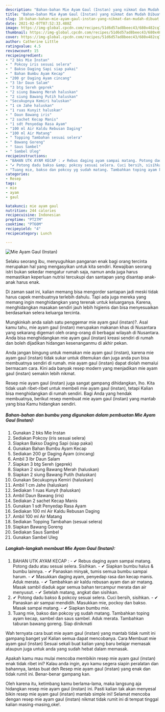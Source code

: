 ```yaml
---
description: "Bahan-bahan Mie Ayam Gaul (Instan) yang nikmat dan Mudah Dibuat"
title: "Bahan-bahan Mie Ayam Gaul (Instan) yang nikmat dan Mudah Dibuat"
slug: 10-bahan-bahan-mie-ayam-gaul-instan-yang-nikmat-dan-mudah-dibuat
date: 2021-02-07T07:52:33.488Z
image: https://img-global.cpcdn.com/recipes/51d6d57ad8beec43/680x482cq70/mie-ayam-gaul-instan-foto-resep-utama.jpg
thumbnail: https://img-global.cpcdn.com/recipes/51d6d57ad8beec43/680x482cq70/mie-ayam-gaul-instan-foto-resep-utama.jpg
cover: https://img-global.cpcdn.com/recipes/51d6d57ad8beec43/680x482cq70/mie-ayam-gaul-instan-foto-resep-utama.jpg
author: Catherine Little
ratingvalue: 4.5
reviewcount: 15
recipeingredient:
- "2 bks Mie Instan"
- " Pokcoy iris sesuai selera"
- " Bakso Daging Sapi siap pakai"
- " Bahan Bumbu Ayam Kecap"
- "200 gr Daging Ayam cincang"
- "3 lbr Daun Salam"
- "3 btg Sereh geprek"
- "2 siung Bawang Merah haluskan"
- "2 siung Bawang Putih haluskan"
- "Secukupnya Kemiri haluskan"
- "1 cm Jahe haluskan"
- "1 ruas Kunyit haluskan"
- " Daun Bawang iris"
- "2 sachet Kecap Manis"
- "1 sdt Penyedap Rasa Ayam"
- "100 ml Air Kaldu Rebusan Daging"
- "100 ml Air Matang"
- " Topping Tambahan sesuai selera"
- " Bawang Goreng"
- " Saus Sambel"
- " Sambel Uleg"
recipeinstructions:
- "BAHAN UTK AYAM KECAP : ✔ Rebus daging ayam sampai matang. Potong dadu atau sesuai selera. Sisihkan. ✔ Siapkan bumbu halus &amp; bumbu lainnya. ✔ Panaskan minyak, tumis semua bumbu sampai harum. ✔ Masukkan daging ayam, penyedap rasa dan kecap manis. Aduk merata. ✔ Tambahkan air kaldu rebusan ayam dan air matang. Masak sambil diaduk agar semua bahan tercampur merata dan air menyusut. ✔ Setelah matang, angkat dan sisihkan."
- "✔ Potong dadu bakso &amp; pokcoy sesuai selera. Cuci bersih, sisihkan. ✔ Panaskan air sampai mendidih. Masukkan mie, pockoy dan bakso. Masak sampai matang. ✔ Siapkan bumbu mie."
- "Tuang mie, bakso dan pokcoy yg sudah matang. Tambahkan toping ayam kecap, sambel dan saus sambel. Aduk merata. Tambahkan taburan bawang goreng. Siap dinikmati"
categories:
- Resep
tags:
- mie
- ayam
- gaul

katakunci: mie ayam gaul 
nutrition: 244 calories
recipecuisine: Indonesian
preptime: "PT27M"
cooktime: "PT60M"
recipeyield: "4"
recipecategory: Lunch

---
```



![Mie Ayam Gaul (Instan)](https://img-global.cpcdn.com/recipes/51d6d57ad8beec43/680x482cq70/mie-ayam-gaul-instan-foto-resep-utama.jpg)

Selaku seorang ibu, menyuguhkan panganan enak bagi orang tercinta merupakan hal yang mengasyikan untuk kita sendiri. Kewajiban seorang istri bukan sekedar mengatur rumah saja, namun anda juga harus memastikan keperluan nutrisi tercukupi dan santapan yang disantap anak-anak harus enak.

Di zaman  saat ini, kalian memang bisa mengorder santapan jadi meski tidak harus capek membuatnya terlebih dahulu. Tapi ada juga mereka yang memang ingin menghidangkan yang terenak untuk keluarganya. Karena, menghidangkan masakan sendiri jauh lebih higienis dan bisa menyesuaikan berdasarkan selera keluarga tercinta. 



Mungkinkah anda salah satu penggemar mie ayam gaul (instan)?. Asal kamu tahu, mie ayam gaul (instan) merupakan makanan khas di Nusantara yang sekarang digemari oleh orang-orang di berbagai wilayah di Nusantara. Anda bisa menghidangkan mie ayam gaul (instan) kreasi sendiri di rumah dan boleh dijadikan hidangan kesenanganmu di akhir pekan.

Anda jangan bingung untuk memakan mie ayam gaul (instan), karena mie ayam gaul (instan) tidak sukar untuk ditemukan dan juga anda pun bisa membuatnya sendiri di rumah. mie ayam gaul (instan) dapat diolah memalui bermacam cara. Kini ada banyak resep modern yang menjadikan mie ayam gaul (instan) semakin lebih nikmat.

Resep mie ayam gaul (instan) juga sangat gampang dihidangkan, lho. Kita tidak usah ribet-ribet untuk membeli mie ayam gaul (instan), tetapi Kalian bisa menghidangkan di rumah sendiri. Bagi Anda yang hendak membuatnya, berikut resep membuat mie ayam gaul (instan) yang mantab yang bisa Kamu hidangkan sendiri.

<!--inarticleads1-->

##### Bahan-bahan dan bumbu yang digunakan dalam pembuatan Mie Ayam Gaul (Instan):

1. Gunakan 2 bks Mie Instan
1. Sediakan  Pokcoy (iris sesuai selera)
1. Siapkan  Bakso Daging Sapi (siap pakai)
1. Gunakan  Bahan Bumbu Ayam Kecap
1. Sediakan 200 gr Daging Ayam (cincang)
1. Ambil 3 lbr Daun Salam
1. Siapkan 3 btg Sereh (geprek)
1. Siapkan 2 siung Bawang Merah (haluskan)
1. Siapkan 2 siung Bawang Putih (haluskan)
1. Gunakan Secukupnya Kemiri (haluskan)
1. Ambil 1 cm Jahe (haluskan)
1. Sediakan 1 ruas Kunyit (haluskan)
1. Ambil  Daun Bawang (iris)
1. Sediakan 2 sachet Kecap Manis
1. Gunakan 1 sdt Penyedap Rasa Ayam
1. Sediakan 100 ml Air Kaldu Rebusan Daging
1. Ambil 100 ml Air Matang
1. Sediakan  Topping Tambahan (sesuai selera)
1. Siapkan  Bawang Goreng
1. Sediakan  Saus Sambel
1. Gunakan  Sambel Uleg




<!--inarticleads2-->

##### Langkah-langkah membuat Mie Ayam Gaul (Instan):

1. BAHAN UTK AYAM KECAP : - ✔ Rebus daging ayam sampai matang. Potong dadu atau sesuai selera. Sisihkan. - ✔ Siapkan bumbu halus &amp; bumbu lainnya. - ✔ Panaskan minyak, tumis semua bumbu sampai harum. - ✔ Masukkan daging ayam, penyedap rasa dan kecap manis. Aduk merata. - ✔ Tambahkan air kaldu rebusan ayam dan air matang. Masak sambil diaduk agar semua bahan tercampur merata dan air menyusut. - ✔ Setelah matang, angkat dan sisihkan.
1. ✔ Potong dadu bakso &amp; pokcoy sesuai selera. Cuci bersih, sisihkan. - ✔ Panaskan air sampai mendidih. Masukkan mie, pockoy dan bakso. Masak sampai matang. - ✔ Siapkan bumbu mie.
1. Tuang mie, bakso dan pokcoy yg sudah matang. Tambahkan toping ayam kecap, sambel dan saus sambel. Aduk merata. Tambahkan taburan bawang goreng. Siap dinikmati




Wah ternyata cara buat mie ayam gaul (instan) yang mantab tidak rumit ini gampang banget ya! Kalian semua dapat mencobanya. Cara Membuat mie ayam gaul (instan) Sesuai sekali buat kalian yang baru belajar memasak ataupun juga untuk anda yang sudah hebat dalam memasak.

Apakah kamu mau mulai mencoba membikin resep mie ayam gaul (instan) enak tidak ribet ini? Kalau anda ingin, ayo kamu segera siapin peralatan dan bahannya, lantas buat deh Resep mie ayam gaul (instan) yang enak dan tidak rumit ini. Benar-benar gampang kan. 

Oleh karena itu, ketimbang kamu berlama-lama, maka langsung aja hidangkan resep mie ayam gaul (instan) ini. Pasti kalian tak akan menyesal bikin resep mie ayam gaul (instan) mantab simple ini! Selamat mencoba dengan resep mie ayam gaul (instan) nikmat tidak rumit ini di tempat tinggal kalian masing-masing,oke!.

